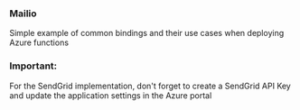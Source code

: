 ### Mailio

Simple example of common bindings and their use cases when deploying Azure functions




### Important: 
For the SendGrid implementation, don't forget to create a SendGrid API Key and update the application settings in the Azure portal
